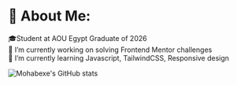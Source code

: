 # 💫 About Me:
🎓Student at AOU Egypt Graduate of 2026<br>🔭 I’m currently working on solving Frontend Mentor challenges<br>🌱 I’m currently learning Javascript, TailwindCSS, Responsive design<br>

![Mohabexe's GitHub stats](https://github-readme-stats.vercel.app/api?username=Mohabexe&show_icons=true&theme=catppuccin_mocha&hide=stars,issues&hide=prs_merged_percentag)
